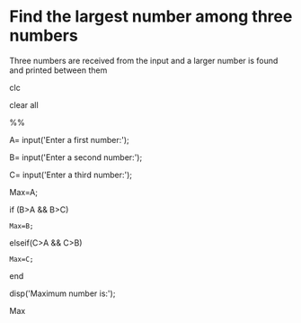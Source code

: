 # Find the largest number among three numbers

Three numbers are received from the input and a larger number is found and printed between them

clc

clear all

%%

A= input('Enter a first number:');

B= input('Enter a second number:');

C= input('Enter a third number:');

Max=A;

if (B>A && B>C)

    Max=B;
	
elseif(C>A && C>B)

    Max=C;
	
end

disp('Maximum number is:');

Max
    